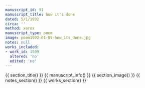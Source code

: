 ```yaml
---
manuscript_id: 91
manuscript_title: how it's done
dated: 5/1/1992
circa: ''
method: xerox
manuscript_type: poem
image: poem1992-01-05-how_its_done.jpg
notes: null
works_included:
- work_id: 1509
  altered: 'no'
  edited: 'no'
---
```


{{ section_title() }}
{{ manuscript_info() }}
{{ section_image() }}
{{ notes_section() }}
{{ works_section() }}

